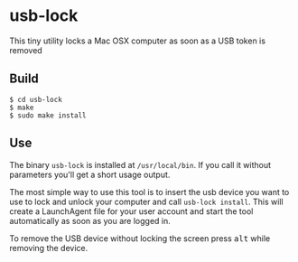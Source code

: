 # usb-lock
This tiny utility locks a Mac OSX computer as soon as a USB token is removed

## Build
```
$ cd usb-lock
$ make
$ sudo make install
```

## Use
The binary `usb-lock` is installed at `/usr/local/bin`. If you call it without
parameters you'll get a short usage output.

The most simple way to use this tool is to insert the usb device you want to
use to lock and unlock your computer and call `usb-lock install`. This will
create a LaunchAgent file for your user account and start the tool
automatically as soon as you are logged in.

To remove the USB device without locking the screen press <kbd>alt</kbd> while removing
the device.
